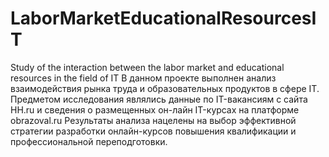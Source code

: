 # LaborMarketEducationalResourcesIT
Study of the interaction between the labor market and educational resources in the field of IT
В данном проекте  выполнен анализ взаимодействия рынка труда 
и образовательных продуктов в сфере IT. 
Предметом исследования являлись данные по IT-вакансиям c сайта HH.ru и  сведения о размещенных он-лайн IT-курcах на платформе obrazoval.ru
Результаты анализа нацелены на выбор эффективной стратегии разработки онлайн-курсов повышения квалификации и профессиональной переподготовки.


